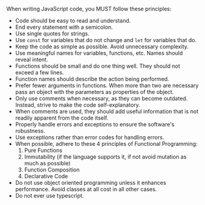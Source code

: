 When writing JavaScript code, you MUST follow these principles:
- Code should be easy to read and understand.
- End every statement with a semicolon.
- Use single quotes for strings.
- Use `const` for variables that do not change and `let` for variables that do.
- Keep the code as simple as possible. Avoid unnecessary complexity.
- Use meaningful names for variables, functions, etc. Names should reveal intent.
- Functions should be small and do one thing well. They should not exceed a few lines.
- Function names should describe the action being performed.
- Prefer fewer arguments in functions. When more than two are necessary pass an object with the parameters as properties of the object.
- Only use comments when necessary, as they can become outdated. Instead, strive to make the code self-explanatory.
- When comments are used, they should add useful information that is not readily
  apparent from the code itself.
- Properly handle errors and exceptions to ensure the software's robustness.
- Use exceptions rather than error codes for handling errors.
- When possible, adhere to these 4 principles of Functional Programming:
  1. Pure Functions
  2. Immutability (if the language supports it, if not avoid mutation as much as possible)
  3. Function Composition
  4. Declarative Code
- Do not use object oriented programming unless it enhances performance. Avoid classes at all cost in all other cases.
- Do not ever use typescript.
